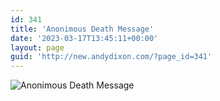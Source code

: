 ```yaml
---
id: 341
title: 'Anonimous Death Message'
date: '2023-03-17T13:45:11+00:00'
layout: page
guid: 'http://new.andydixon.com/?page_id=341'
---
```


![Anonimous Death Message](https://i0.wp.com/assets.g8x2.ldn.idrivee2-23.com/posters/Anonimous%20Death%20Message%2001.jpg?w=1200&ssl=1 "Anonimous Death Message")